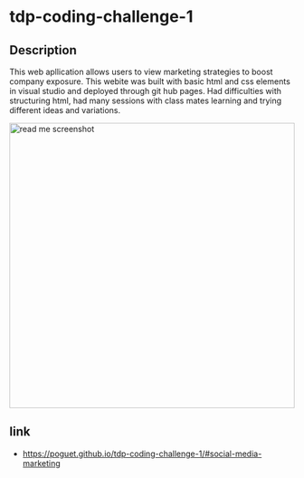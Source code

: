 # tdp-coding-challenge-1

## Description
 This web apllication allows users to view marketing strategies to boost company exposure.
This webite was built with basic html and css elements in visual studio and deployed through git hub pages.
Had difficulties with structuring html, had many sessions with class mates learning and trying different ideas and variations.


<img width="504" alt="read me screenshot" src="https://user-images.githubusercontent.com/118129483/206632488-78527cd5-690e-437e-b911-60a8499a719e.png">

## link
 - https://poguet.github.io/tdp-coding-challenge-1/#social-media-marketing